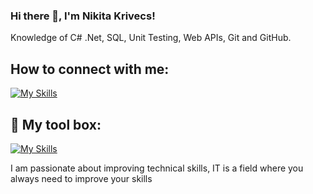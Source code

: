 ### Hi there 👋, I'm Nikita Krivecs!
Knowledge of C# .Net, SQL, Unit Testing, Web APIs, Git and GitHub.
## How to connect with me: 
[![My Skills](https://skillicons.dev/icons?i=linkedin)](https://www.linkedin.com/in/nikita-krivecs/)
## 🧰 My tool box:
[![My Skills](https://skillicons.dev/icons?i=cs,dotnet,git,ts,html,css,sqlite)]()

I am passionate about improving technical skills, IT is a field where you always need to improve your skills
<!--
**NikitaKrivec/NikitaKrivec** is a ✨ _special_ ✨ repository because its `README.md` (this file) appears on your GitHub profile.

Here are some ideas to get you started:

- 🔭 I’m currently working on ...
- 🌱 I’m currently learning ...
- 👯 I’m looking to collaborate on ...
- 🤔 I’m looking for help with ...
- 💬 Ask me about ...
- 📫 How to reach me: ...
- 😄 Pronouns: ...
- ⚡ Fun fact: ...
-->
